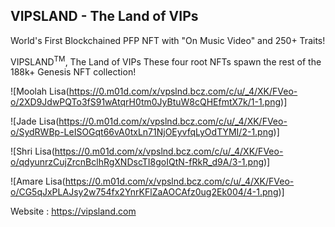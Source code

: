 ## VIPSLAND - The Land of VIPs

<!--

**Here are some ideas to get you started:**

🙋‍♀️ A short introduction - what is your organization all about?
🌈 Contribution guidelines - how can the community get involved?
👩‍💻 Useful resources - where can the community find your docs? Is there anything else the community should know?
🍿 Fun facts - what does your team eat for breakfast?
🧙 Remember, you can do mighty things with the power of [Markdown](https://docs.github.com/github/writing-on-github/getting-started-with-writing-and-formatting-on-github/basic-writing-and-formatting-syntax)
-->
World's First Blockchained PFP NFT with "On Music Video" and 250+ Traits!

VIPSLAND<sup>TM</sup>, The Land of VIPs
These four root NFTs spawn the rest of the 188k+ Genesis NFT collection!

![Moolah Lisa(https://0.m01d.com/x/vpslnd.bcz.com/c/u/_4/XK/FVeo-o/2XD9JdwPQTo3fS91wAtqrH0tm0JyBtuW8cQHEfmtX7k/1-1.png)]

![Jade Lisa(https://0.m01d.com/x/vpslnd.bcz.com/c/u/_4/XK/FVeo-o/SydRWBp-LeISOGqt66vA0txLn71NjOEyvfqLyOdTYMI/2-1.png)]

![Shri Lisa(https://0.m01d.com/x/vpslnd.bcz.com/c/u/_4/XK/FVeo-o/qdyunrzCujZrcnBclhRgXNDscTI8goIQtN-fRkR_d9A/3-1.png)]

![Amare Lisa(https://0.m01d.com/x/vpslnd.bcz.com/c/u/_4/XK/FVeo-o/CG5qJxPLAJsy2w754fx2YnrKFlZaAOCAfz0ug2Ek004/4-1.png)]

Website : https://vipsland.com

